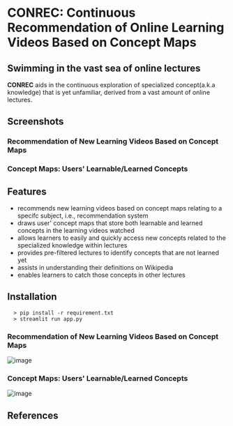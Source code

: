 # CONREC: Continuous Recommendation of Online Learning Videos Based on Concept Maps
Swimming in the vast sea of online lectures
---
**CONREC** aids in the continuous exploration of specialized concept(a.k.a knowledge) that is yet unfamiliar, derived from a vast amount of online lectures.

## Screenshots

### Recommendation of New Learning Videos Based on Concept Maps

### Concept Maps: Users' Learnable/Learned Concepts

## Features
  - recommends new learning videos based on concept maps relating to a specifc subject, i.e., recommendation system
  - draws user' concept maps that store both learnable and learned concepts in the learning videos watched
  - allows learners to easily and quickly access new concepts related to the specialized knowledge within lectures  
  - provides pre-filtered lectures to identify concepts that are not learned yet
  - assists in understanding their definitions on Wikipedia
  - enables learners to catch those concepts in other lectures

## Installation
```
  > pip install -r requirement.txt
  > streamlit run app.py
```

### Recommendation of New Learning Videos Based on Concept Maps
![image](https://github.com/choibumku00/conex/assets/101037541/4eae1fb0-e1e2-4eb4-a3f3-00d3119f5af7)


### Concept Maps: Users' Learnable/Learned Concepts
![image](https://github.com/choibumku00/conex/assets/101037541/1830682e-ee59-4d0a-b13d-ac3c6ee3d4c9)

## References
